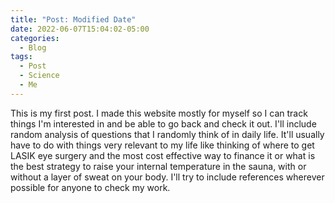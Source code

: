 ```yaml
---
title: "Post: Modified Date"
date: 2022-06-07T15:04:02-05:00
categories:
  - Blog
tags:
  - Post
  - Science
  - Me
---
```


This is my first post. I made this website mostly for myself so I can track things I'm interested in and be able to go back and check it out. I'll include random analysis of questions that I randomly think of in daily life. It'll usually have to do with things very relevant to my life like thinking of where to get LASIK eye surgery and the most cost effective way to finance it or what is the best strategy to raise your internal temperature in the sauna, with or without a layer of sweat on your body. I'll try to include references wherever possible for anyone to check my work.
